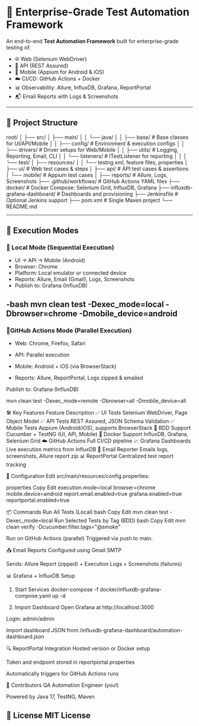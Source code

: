 # 🏢 Enterprise-Grade Test Automation Framework

An end-to-end **Test Automation Framework** built for enterprise-grade testing of:
- 🌐 Web (Selenium WebDriver)
- 🔌 API (REST Assured)
- 📱 Mobile (Appium for Android & iOS)
- ☁️ CI/CD: GitHub Actions + Docker
- 📊 Observability: Allure, InfluxDB, Grafana, ReportPortal
- 📬 Email Reports with Logs & Screenshots

---

## 📁 Project Structure
root/
│
├── src/
│ ├── main/
│ │ └── java/
│ │ ├── base/ # Base classes for UI/API/Mobile
│ │ ├── config/ # Environment & execution configs
│ │ ├── drivers/ # Driver setups for Web/Mobile
│ │ ├── utils/ # Logging, Reporting, Email, CLI
│ │ └── listeners/ # ITestListener for reporting
│ │
│ └── test/
│ ├── resources/
│ │ └── testng.xml, feature files, properties
│ ├── ui/ # Web test cases & steps
│ ├── api/ # API test cases & assertions
│ └── mobile/ # Appium test cases
│
├── reports/ # Allure, Logs, Screenshots
├── .github/workflows/ # GitHub Actions YAML files
├── docker/ # Docker Compose: Selenium Grid, InfluxDB, Grafana
├── influxdb-grafana-dashboard/ # Dashboards and provisioning
├── Jenkinsfile # Optional Jenkins support
├── pom.xml # Single Maven project
└── README.md


---

## 🚀 Execution Modes

### 🔹 Local Mode (Sequential Execution)
- UI → API → Mobile (Android)
- Browser: Chrome
- Platform: Local emulator or connected device
- Reports: Allure, Email (Gmail), Logs, Screenshots
- Publish to: Grafana (InfluxDB)

-bash
mvn clean test -Dexec_mode=local -Dbrowser=chrome -Dmobile_device=android
---
### 🔹GitHub Actions Mode (Parallel Execution)
- Web: Chrome, Firefox, Safari

- API: Parallel execution

- Mobile: Android + iOS (via BrowserStack)

- Reports: Allure, ReportPortal, Logs zipped & emailed

Publish to: Grafana (InfluxDB)

mvn clean test -Dexec_mode=remote -Dbrowser=all -Dmobile_device=all

🛠️ Key Features
Feature	Description
✅ UI Tests	Selenium WebDriver, Page Object Model
✅ API Tests	REST Assured, JSON Schema Validation
✅ Mobile Tests	Appium (Android/iOS), supports BrowserStack
🧪 BDD Support	Cucumber + TestNG (UI, API, Mobile)
🐳 Docker Support	InfluxDB, Grafana, Selenium Grid
☁️ GitHub Actions	Full CI/CD pipeline
📈 Grafana Dashboards	Live execution metrics from InfluxDB
📨 Email Reporter	Emails logs, screenshots, Allure report zip
📊 ReportPortal	Centralized test report tracking


🔧 Configuration
Edit src/main/resources/config.properties:

properties
Copy
Edit
execution.mode=local
browser=chrome
mobile.device=android
report.email.enabled=true
grafana.enabled=true
reportportal.enabled=true

📦 Commands
Run All Tests (Local)
bash
Copy
Edit
mvn clean test -Dexec_mode=local
Run Selected Tests by Tag (BDD)
bash
Copy
Edit
mvn clean verify -Dcucumber.filter.tags="@smoke"

Run on GitHub Actions (parallel)
Triggered via push to main.

📤 Email Reports
Configured using Gmail SMTP

Sends: Allure Report (zipped) + Execution Logs + Screenshots (failures)

📊 Grafana + InfluxDB Setup
1. Start Services
docker-compose -f docker/influxdb-grafana-compose.yaml up -d

2. Import Dashboard
   Open Grafana at http://localhost:3000

Login: admin/admin

Import dashboard JSON from /influxdb-grafana-dashboard/automation-dashboard.json

🔍 ReportPortal Integration
Hosted version or Docker setup

Token and endpoint stored in reportportal.properties

Automatically triggers for GitHub Actions runs

👥 Contributors
QA Automation Engineer (you!)

Powered by Java 17, TestNG, Maven

📃 License
MIT License
---

